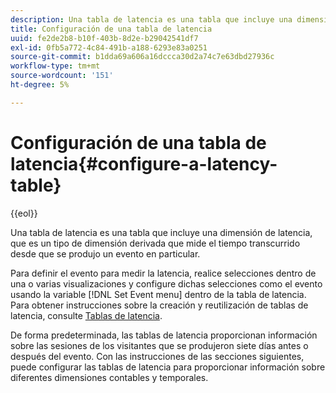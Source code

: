 ```yaml
---
description: Una tabla de latencia es una tabla que incluye una dimensión de latencia, que es un tipo de dimensión derivada que mide el tiempo transcurrido desde que se produjo un evento en particular.
title: Configuración de una tabla de latencia
uuid: fe2de2b8-b10f-403b-8d2e-b29042541df7
exl-id: 0fb5a772-4c84-491b-a188-6293e83a0251
source-git-commit: b1dda69a606a16dccca30d2a74c7e63dbd27936c
workflow-type: tm+mt
source-wordcount: '151'
ht-degree: 5%

---
```


# Configuración de una tabla de latencia{#configure-a-latency-table}

{{eol}}

Una tabla de latencia es una tabla que incluye una dimensión de latencia, que es un tipo de dimensión derivada que mide el tiempo transcurrido desde que se produjo un evento en particular.

Para definir el evento para medir la latencia, realice selecciones dentro de una o varias visualizaciones y configure dichas selecciones como el evento usando la variable [!DNL Set Event menu] dentro de la tabla de latencia. Para obtener instrucciones sobre la creación y reutilización de tablas de latencia, consulte [Tablas de latencia](../../../../home/c-get-started/c-analysis-vis/c-lat-tbls.md#concept-7c7339e257ff4727afdda8e692bbba44).

De forma predeterminada, las tablas de latencia proporcionan información sobre las sesiones de los visitantes que se produjeron siete días antes o después del evento. Con las instrucciones de las secciones siguientes, puede configurar las tablas de latencia para proporcionar información sobre diferentes dimensiones contables y temporales.
